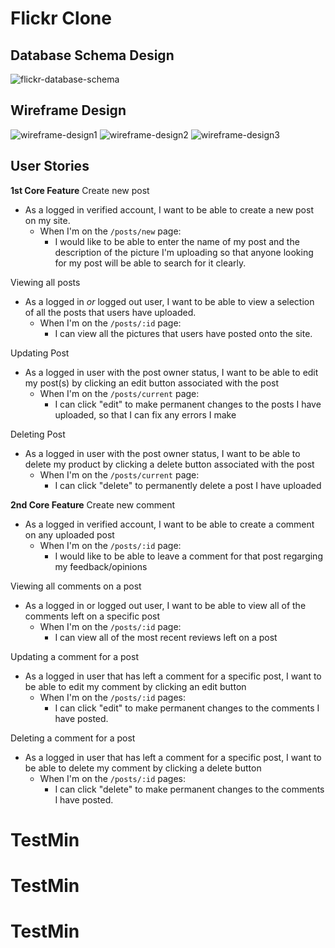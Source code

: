 # Flickr Clone

## Database Schema Design
![flickr-database-schema]

[flickr-database-schema]: https://i.imgur.com/kxu0RIG.png

## Wireframe Design
![wireframe-design1]
![wireframe-design2]
![wireframe-design3]


[wireframe-design1]: https://i.imgur.com/CGj3xdo.png
[wireframe-design2]: https://i.imgur.com/LWl7S2d.png
[wireframe-design3]: https://i.imgur.com/6zCL9lN.png

## User Stories
**1st Core Feature**
Create new post
- As a logged in verified account, I want to be able to create a new post on my site.
    - When I'm on the `/posts/new` page:
        - I would like to be able to enter the name of my post and the description of the picture I'm uploading so that anyone looking for my post will be able to search for it clearly.

Viewing all posts
- As a logged in *or* logged out user, I want to be able to view a selection of all the posts that users have uploaded.
    - When I'm on the `/posts/:id` page:
        - I can view all the pictures that users have posted onto the site.

Updating Post
- As a logged in user with the post owner status, I want to be able to edit my post(s) by clicking an edit button associated with the post
    - When I'm on the `/posts/current` page:
        - I can click "edit" to make permanent changes to the posts I have uploaded, so that I can fix any errors I make

Deleting Post
- As a logged in user with the post owner status, I want to be able to delete my product by clicking a delete button associated with the post
    - When I'm on the `/posts/current` page:
        - I can click "delete" to permanently delete a post I have uploaded

**2nd Core Feature**
Create new comment
- As a logged in verified account, I want to be able to create a comment on any uploaded post
    - When I'm on the `/posts/:id` page:
        - I would like to be able to leave a comment for that post regarging my feedback/opinions

Viewing all comments on a post
- As a logged in or logged out user, I want to be able to view all of the comments left on a specific post
    - When I'm on the `/posts/:id` page:
        - I can view all of the most recent reviews left on a post

Updating a comment for a post
- As a logged in user that has left a comment for a specific post, I want to be able to edit my comment by clicking an edit button
    - When I'm on the `/posts/:id` pages:
        - I can click "edit" to make permanent changes to the comments I have posted.

Deleting a comment for a post
- As a logged in user that has left a comment for a specific post, I want to be able to delete my comment by clicking a delete button
    - When I'm on the `/posts/:id` pages:
        - I can click "delete" to make permanent changes to the comments I have posted.
# TestMin
# TestMin
# TestMin
